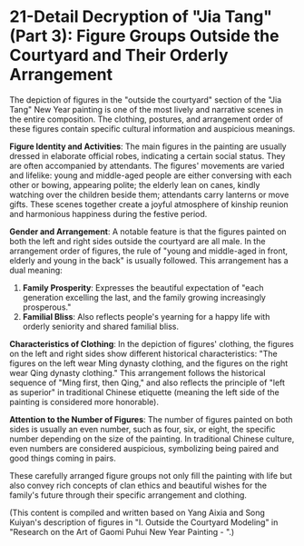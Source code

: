 # 21-Detail Decryption of "Jia Tang" (Part 3): Figure Groups Outside the Courtyard and Their Orderly Arrangement

The depiction of figures in the "outside the courtyard" section of the "Jia Tang" New Year painting is one of the most lively and narrative scenes in the entire composition. The clothing, postures, and arrangement order of these figures contain specific cultural information and auspicious meanings.

**Figure Identity and Activities**: The main figures in the painting are usually dressed in elaborate official robes, indicating a certain social status. They are often accompanied by attendants. The figures' movements are varied and lifelike: young and middle-aged people are either conversing with each other or bowing, appearing polite; the elderly lean on canes, kindly watching over the children beside them; attendants carry lanterns or move gifts. These scenes together create a joyful atmosphere of kinship reunion and harmonious happiness during the festive period.

**Gender and Arrangement**: A notable feature is that the figures painted on both the left and right sides outside the courtyard are all male. In the arrangement order of figures, the rule of "young and middle-aged in front, elderly and young in the back" is usually followed. This arrangement has a dual meaning:
1. **Family Prosperity**: Expresses the beautiful expectation of "each generation excelling the last, and the family growing increasingly prosperous."
2. **Familial Bliss**: Also reflects people's yearning for a happy life with orderly seniority and shared familial bliss.

**Characteristics of Clothing**: In the depiction of figures' clothing, the figures on the left and right sides show different historical characteristics: "The figures on the left wear Ming dynasty clothing, and the figures on the right wear Qing dynasty clothing." This arrangement follows the historical sequence of "Ming first, then Qing," and also reflects the principle of "left as superior" in traditional Chinese etiquette (meaning the left side of the painting is considered more honorable).

**Attention to the Number of Figures**: The number of figures painted on both sides is usually an even number, such as four, six, or eight, the specific number depending on the size of the painting. In traditional Chinese culture, even numbers are considered auspicious, symbolizing being paired and good things coming in pairs.

These carefully arranged figure groups not only fill the painting with life but also convey rich concepts of clan ethics and beautiful wishes for the family's future through their specific arrangement and clothing.

(This content is compiled and written based on Yang Aixia and Song Kuiyan's description of figures in "I. Outside the Courtyard Modeling" in "Research on the Art of Gaomi Puhui New Year Painting - <Jia Tang>".)